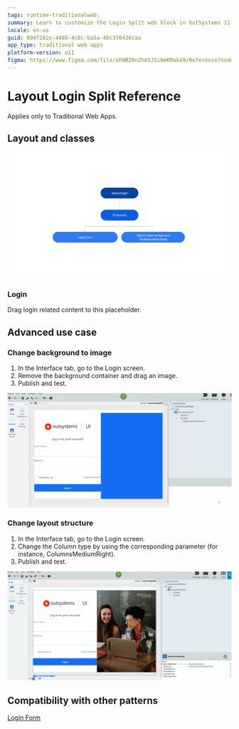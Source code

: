 ```yaml
---
tags: runtime-traditionalweb;
summary: Learn to customize the Login Split web block in OutSystems 11 (O11) for Traditional Web Apps.
locale: en-us
guid: 804f282e-4480-4c8c-ba5a-4bc376436caa
app_type: traditional web apps
platform-version: o11
figma: https://www.figma.com/file/eFWRZ0nZhm5J5ibmKMak49/Reference?node-id=615:493
---
```


# Layout Login Split Reference

<div class="info" markdown="1">

Applies only to Traditional Web Apps.

</div>

## Layout and classes

![Diagram showing the layout of the Login Split web block in Traditional Web Apps](images/layout-loginsplit-1-diag.png "Layout Login Split Diagram")

### Login

Drag login related content to this placeholder.

## Advanced use case

### Change background to image

1. In the Interface tab, go to the Login screen.
1. Remove the background container and drag an image.
1. Publish and test.

![Animated GIF demonstrating how to change the background to an image in the Login Split web block](images/layout-loginsplit-1-ss.gif "Login Split Background Image Change")

### Change layout structure

1. In the Interface tab, go to the Login screen.
1. Change the Column type by using the corresponding parameter (for instance, ColumnsMediumRight).
1. Publish and test.

![Animated GIF showing the process of changing the layout structure in the Login Split web block](images/layout-loginsplit-2-ss.gif "Login Split Layout Structure Change")

## Compatibility with other patterns

[Login Form](loginform.md)
